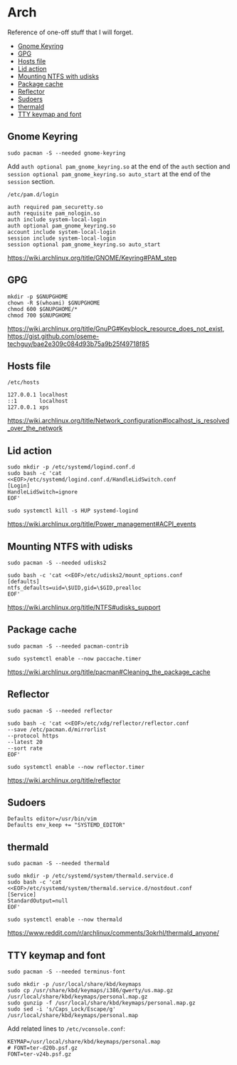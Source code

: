 # Arch

Reference of one-off stuff that I will forget.

- [Gnome Keyring](#gnome-keyring)
- [GPG](#gpg)
- [Hosts file](#hosts-file)
- [Lid action](#lid-action)
- [Mounting NTFS with udisks](#mounting-ntfs-with-udisks)
- [Package cache](#package-cache)
- [Reflector](#reflector)
- [Sudoers](#sudoers)
- [thermald](#thermald)
- [TTY keymap and font](#tty-keymap-and-font)

## Gnome Keyring

```shell
sudo pacman -S --needed gnome-keyring
```

Add `auth optional pam_gnome_keyring.so` at the end of the `auth` section and
`session optional pam_gnome_keyring.so auto_start` at the end of the `session` section.

```text
/etc/pam.d/login
```

```text
auth required pam_securetty.so
auth requisite pam_nologin.so
auth include system-local-login
auth optional pam_gnome_keyring.so
account include system-local-login
session include system-local-login
session optional pam_gnome_keyring.so auto_start
```

<https://wiki.archlinux.org/title/GNOME/Keyring#PAM_step>

## GPG

```shell
mkdir -p $GNUPGHOME
chown -R $(whoami) $GNUPGHOME
chmod 600 $GNUPGHOME/*
chmod 700 $GNUPGHOME
```

<https://wiki.archlinux.org/title/GnuPG#Keyblock_resource_does_not_exist>, <https://gist.github.com/oseme-techguy/bae2e309c084d93b75a9b25f49718f85>

## Hosts file

```text
/etc/hosts
```

```text
127.0.0.1 localhost
::1       localhost
127.0.0.1 xps
```

<https://wiki.archlinux.org/title/Network_configuration#localhost_is_resolved_over_the_network>

## Lid action

```shell
sudo mkdir -p /etc/systemd/logind.conf.d
sudo bash -c 'cat <<EOF>/etc/systemd/logind.conf.d/HandleLidSwitch.conf
[Login]
HandleLidSwitch=ignore
EOF'
```

```shell
sudo systemctl kill -s HUP systemd-logind
```

<https://wiki.archlinux.org/title/Power_management#ACPI_events>

## Mounting NTFS with udisks

```shell
sudo pacman -S --needed udisks2
```

```shell
sudo bash -c 'cat <<EOF>/etc/udisks2/mount_options.conf
[defaults]
ntfs_defaults=uid=\$UID,gid=\$GID,prealloc
EOF'
```

<https://wiki.archlinux.org/title/NTFS#udisks_support>

## Package cache

```shell
sudo pacman -S --needed pacman-contrib
```

```shell
sudo systemctl enable --now paccache.timer
```

<https://wiki.archlinux.org/title/pacman#Cleaning_the_package_cache>

## Reflector

```shell
sudo pacman -S --needed reflector
```

```shell
sudo bash -c 'cat <<EOF>/etc/xdg/reflector/reflector.conf
--save /etc/pacman.d/mirrorlist
--protocol https
--latest 20
--sort rate
EOF'
```

```shell
sudo systemctl enable --now reflector.timer
```

<https://wiki.archlinux.org/title/reflector>

## Sudoers

```text
Defaults editor=/usr/bin/vim
Defaults env_keep += "SYSTEMD_EDITOR"
```

## thermald

```shell
sudo pacman -S --needed thermald
```

```shell
sudo mkdir -p /etc/systemd/system/thermald.service.d
sudo bash -c 'cat <<EOF>/etc/systemd/system/thermald.service.d/nostdout.conf
[Service]
StandardOutput=null
EOF'
```

```shell
sudo systemctl enable --now thermald
```

<https://www.reddit.com/r/archlinux/comments/3okrhl/thermald_anyone/>

## TTY keymap and font

```shell
sudo pacman -S --needed terminus-font
```

```shell
sudo mkdir -p /usr/local/share/kbd/keymaps
sudo cp /usr/share/kbd/keymaps/i386/qwerty/us.map.gz /usr/local/share/kbd/keymaps/personal.map.gz
sudo gunzip -f /usr/local/share/kbd/keymaps/personal.map.gz
sudo sed -i 's/Caps_Lock/Escape/g' /usr/local/share/kbd/keymaps/personal.map
```

Add related lines to `/etc/vconsole.conf`:

```text
KEYMAP=/usr/local/share/kbd/keymaps/personal.map
# FONT=ter-d20b.psf.gz
FONT=ter-v24b.psf.gz
```
